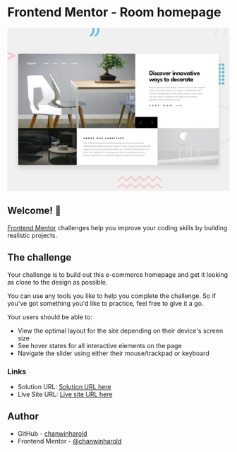 # Frontend Mentor - Room homepage

![Design preview for the Room homepage coding challenge](preview.jpg)

## Welcome! 👋

[Frontend Mentor](https://www.frontendmentor.io) challenges help you improve your coding skills by building realistic projects.

## The challenge

Your challenge is to build out this e-commerce homepage and get it looking as close to the design as possible.

You can use any tools you like to help you complete the challenge. So if you've got something you'd like to practice, feel free to give it a go.

Your users should be able to:

- View the optimal layout for the site depending on their device's screen size
- See hover states for all interactive elements on the page
- Navigate the slider using either their mouse/trackpad or keyboard


### Links

- Solution URL: [Solution URL here](https://github.com/chanwinharold/room-homepage-master)
- Live Site URL: [Live site URL here](https://room-homepage-master-nu-murex.vercel.app)

## Author

- GitHub - [chanwinharold](https://github.com/chanwinharold)
- Frontend Mentor - [@chanwinharold](https://www.frontendmentor.io/profile/chanwinharold)
